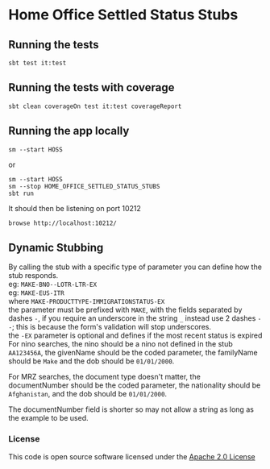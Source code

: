 # Home Office Settled Status Stubs

## Running the tests

    sbt test it:test

## Running the tests with coverage

    sbt clean coverageOn test it:test coverageReport

## Running the app locally

    sm --start HOSS

or

    sm --start HOSS
    sm --stop HOME_OFFICE_SETTLED_STATUS_STUBS
    sbt run

It should then be listening on port 10212

    browse http://localhost:10212/

## Dynamic Stubbing
By calling the stub with a specific type of parameter you can define how the stub responds. \
eg: `MAKE-BNO--LOTR-LTR-EX` \
eg: `MAKE-EUS-ITR` \
where `MAKE-PRODUCTTYPE-IMMIGRATIONSTATUS-EX` \
the parameter must be prefixed with `MAKE`, with the fields separated by dashes `-`, if you require an underscore in the 
string `_` instead use 2 dashes `--`; this is because the form's validation will stop underscores. \
the `-EX` parameter is optional and defines if the most recent status is expired \
For nino searches, the nino should be a nino not defined in the stub `AA123456A`, the givenName should be the coded parameter, the familyName should be `Make`
and the dob should be `01/01/2000`.

For MRZ searches, the document type doesn't matter, the documentNumber should be the coded parameter, the nationality should 
be `Afghanistan`, and the dob should be `01/01/2000`.

The documentNumber field is shorter so may not allow a string as long as the example to be used.



### License


This code is open source software licensed under the [Apache 2.0 License]("http://www.apache.org/licenses/LICENSE-2.0.html")
